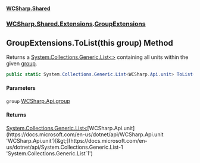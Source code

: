 #### [WCSharp.Shared](README.md 'README')
### [WCSharp.Shared.Extensions](WCSharp.Shared.Extensions.md 'WCSharp.Shared.Extensions').[GroupExtensions](WCSharp.Shared.Extensions.GroupExtensions.md 'WCSharp.Shared.Extensions.GroupExtensions')

## GroupExtensions.ToList(this group) Method

Returns a [System.Collections.Generic.List&lt;&gt;](https://docs.microsoft.com/en-us/dotnet/api/System.Collections.Generic.List-1 'System.Collections.Generic.List`1') containing all units within the given [group](WCSharp.Shared.Extensions.GroupExtensions.ToList(thisWCSharp.Api.group).md#WCSharp.Shared.Extensions.GroupExtensions.ToList(thisWCSharp.Api.group).group 'WCSharp.Shared.Extensions.GroupExtensions.ToList(this WCSharp.Api.group).group').

```csharp
public static System.Collections.Generic.List<WCSharp.Api.unit> ToList(this WCSharp.Api.group group);
```
#### Parameters

<a name='WCSharp.Shared.Extensions.GroupExtensions.ToList(thisWCSharp.Api.group).group'></a>

`group` [WCSharp.Api.group](https://docs.microsoft.com/en-us/dotnet/api/WCSharp.Api.group 'WCSharp.Api.group')

#### Returns
[System.Collections.Generic.List&lt;](https://docs.microsoft.com/en-us/dotnet/api/System.Collections.Generic.List-1 'System.Collections.Generic.List`1')[WCSharp.Api.unit](https://docs.microsoft.com/en-us/dotnet/api/WCSharp.Api.unit 'WCSharp.Api.unit')[&gt;](https://docs.microsoft.com/en-us/dotnet/api/System.Collections.Generic.List-1 'System.Collections.Generic.List`1')